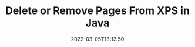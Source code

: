 ---
############################# Static ############################
layout: "auto-gen"
date: 2022-03-05T13:12:50
draft: false

############################# Head ############################
head_title: "Delete Pages from XPS File in Java"
head_description: "Remove or delete a single page or collection of pages from a XPS file in Java by reversing the pages order using document merger API."

############################# Header ############################
title: "Delete or Remove Pages From XPS in Java"
description: "Delete or Remove a single page or collection of specific pages from a XPS file using documents merger API for Java & J2SE applications."
bg_image: "https://cms.admin.containerize.com/templates/aspose/App_Themes/V3/images/bg/header1.png"
bg_overlay: false
button:
    enable: true
    icon: "fas fa-arrow-down"
    label: "Download Free Trial"
    link: "https://downloads.groupdocs.com/merger/java"

############################# SubMenu ############################
submenu:
    enable: true

    left:
        img_alt: "GroupDocs.Merger for Java"
        image: "https://cms.admin.containerize.com/templates/groupdocs/images/product-logos/90x90-noborder/groupdocs-merger-java.png"
        product: "GroupDocs.Merger"
        platform: "Java"

    middle:
        button:

            # button loop
            - link: "https://apireference.groupdocs.com/merger/java"
              text: "API Reference"

            # button loop
            - link: "https://github.com/groupdocs-merger"
              text: "Code Examples"

            # button loop
            - link: "https://products.groupdocs.app/merger/family"
              text: "Live Demos"

            # button loop
            - link: "https://purchase.groupdocs.com/pricing/merger/java"
              text: "Pricing"

    right:
        link_download: "https://downloads.groupdocs.com/merger"
        link_learn: "https://docs.groupdocs.com/merger/java"
        link_buy: "https://purchase.groupdocs.com"

############################# About ############################
about:
    enable: true
    title: "About GroupDocs.Merger for Java API"
    content: |
        [GroupDocs.Merger for Java](https://products.groupdocs.com/merger/java/) library offers a simple solution to safely merge & split between a wide range of document formats including PDF, Microsoft Office (Word, Excel, PowerPoint, OneNote), OpenDocument, HTML, images and many others within .NET applications. By adding just a few lines of the code, perform several document operations such as move, remove, rotate, swap, extract or change the orientation of pages within the documents. The documents merging API also supports previewing document pages as an image to analyse the document structure, formatting and content on the page.
        
        GroupDocs.Merger APIs are well supported on all major operating systems and Java versions including J2SE 7.0 (1.7), J2SE 8.0 (1.8) and Java 10.

############################# Steps ############################
steps:
    enable: true
    title_left: "Remove XPS File Pages in Java"
    content_left: |
        [GroupDocs.Merger](/merger/java/) makes it easy for Java developers to delete a single or a number of particular pages within a XPS file by implementing a few easy steps.

        *   Initialise **RemoveOptions**to specify page numbers to remove.
        *   Create new instance of **Merger**and pass source document path as a constructor parameter.
        *   Call **removePages** and pass **RemoveOptions** object
        *   Call **save** and pass desired file path to save resultant document.
        
    title_right: "System Requirements"
    content_right: |
        GroupDocs.Merger for Java APIs are supported on all major platforms and operating systems. Before executing the code below, please make sure that you have the following prerequisites installed on your system.

        *   Operating Systems: Microsoft Windows, Linux, MacOS
        *   Development Environments: NetBeans, IntelliJ IDEA, Eclipse
        *   Frameworks: Java 7 (1.7) and above
        *   Download the latest version of GroupDocs.Merger for Java from [Maven](https://repository.groupdocs.com/webapp/#/artifacts/browse/tree/General/repo/com/groupdocs/groupdocs-merger)
        
    code: |
        ```java
        // Remove XPS file pages using GroupDocs.Merger API
        String filePath = "input.xps";
        String filePathOut = "output.xps";

        // Initialise RemoveOptions class to specify page numbers to remove
        RemoveOptions removeOptions = new RemoveOptions(new int[] { 3, 5 });

        // Instantiate Merger with input XPS document
        Merger merger = new Merger("input.xps");

        // Call removePages method and pass RemoveOptions object to it
        merger.removePages(removeOptions);
            
        // Call Save method and pass desired file path to save the output document
        merger.save("output.xps");
        ```

############################# Demos ############################
demos:
    enable: true
    title: "Live Demos - Remove XPS Document Pages Online"
    content: |
        Remove pages within XPS files right now by visiting [GroupDocs.Merger Live Demos](https://products.groupdocs.app/splitter/remove-pages/xps) website.
        The live demo has the following benefits
        
############################# About Formats ############################
about_formats:
    enable: true
    format:
        # format loop
        - icon: "far fa-file-XPS"
          title: "About XPS File Format"
          content: |
            An XPS file represents page layout files that are based on XML Paper Specifications created by Microsoft. This format was developed by Microsoft as replacement of EMF file format and is similar to PDF file format, but uses XML in layout, appearance, and printing information of a document. It is, in fact, more justified to say that XPS is an attempt on PDF, but couldn't get enough popularity as owned by PDF for a number of reasons.

          link: "https://docs.fileformat.com/page-description-language/xps/"

############################# More Formats ############################
more_formats:
    enable: true
    title: "Removing Pages of Other Document Formats"
    content: |
        Java documents merger & split API for file formats and images. Delete pages from the popular file formats as stated below.
    format: 
        # format loop
        - name: "Remove DOC File Pages in Java"
          link: "https://products.groupdocs.com/merger/java/remove/doc/"
          description: "Microsoft Word Document"

        # format loop
        - name: "Remove DOCM File Pages in Java"
          link: "https://products.groupdocs.com/merger/java/remove/docm/"
          description: "Microsoft Word Macro-Enabled Document"

        # format loop
        - name: "Remove DOCX File Pages in Java"
          link: "https://products.groupdocs.com/merger/java/remove/docx/"
          description: "Microsoft Word Open XML Document"

        # format loop
        - name: "Remove DOT File Pages in Java"
          link: "https://products.groupdocs.com/merger/java/remove/dot/"
          description: "Microsoft Word Document Template"

        # format loop
        - name: "Remove DOTM File Pages in Java"
          link: "https://products.groupdocs.com/merger/java/remove/dotm/"
          description: "Microsoft Word Macro-Enabled Template"

        # format loop
        - name: "Remove DOTX File Pages in Java"
          link: "https://products.groupdocs.com/merger/java/remove/dotx/"
          description: "Word Open XML Document Template"

        # format loop
        - name: "Remove EPUB File Pages in Java"
          link: "https://products.groupdocs.com/merger/java/remove/epub/"
          description: "Digital E-Book File Format"

        # format loop
        - name: "Remove HTML File Pages in Java"
          link: "https://products.groupdocs.com/merger/java/remove/html/"
          description: "Hyper Text Markup Language"

        # format loop
        - name: "Remove MHT File Pages in Java"
          link: "https://products.groupdocs.com/merger/java/remove/mht/"
          description: "MIME Encapsulation of Aggregate HTML"

        # format loop
        - name: "Remove MHTML File Pages in Java"
          link: "https://products.groupdocs.com/merger/java/remove/mhtml/"
          description: "MIME Encapsulation of Aggregate HTML"

        # format loop
        - name: "Remove ODP File Pages in Java"
          link: "https://products.groupdocs.com/merger/java/remove/odp/"
          description: "OpenDocument Presentation File Format"

        # format loop
        - name: "Remove ODS File Pages in Java"
          link: "https://products.groupdocs.com/merger/java/remove/ods/"
          description: "Open Document Spreadsheet"

        # format loop
        - name: "Remove ODT File Pages in Java"
          link: "https://products.groupdocs.com/merger/java/remove/odt/"
          description: "Open Document Text"

        # format loop
        - name: "Remove OTP File Pages in Java"
          link: "https://products.groupdocs.com/merger/java/remove/otp/"
          description: "Origin Graph Template"

        # format loop
        - name: "Remove OTT File Pages in Java"
          link: "https://products.groupdocs.com/merger/java/remove/ott/"
          description: "Open Document Template"

        # format loop
        - name: "Remove PDF File Pages in Java"
          link: "https://products.groupdocs.com/merger/java/remove/pdf/"
          description: "Portable Document"

        # format loop
        - name: "Remove POTM File Pages in Java"
          link: "https://products.groupdocs.com/merger/java/remove/potm/"
          description: "Microsoft PowerPoint Template"

        # format loop
        - name: "Remove POTX File Pages in Java"
          link: "https://products.groupdocs.com/merger/java/remove/potx/"
          description: "Microsoft PowerPoint Open XML Template"

        # format loop
        - name: "Remove PPS File Pages in Java"
          link: "https://products.groupdocs.com/merger/java/remove/pps/"
          description: "Microsoft PowerPoint Slide Show"

        # format loop
        - name: "Remove PPSM File Pages in Java"
          link: "https://products.groupdocs.com/merger/java/remove/ppsm/"
          description: "Microsoft PowerPoint Slide Show"

        # format loop
        - name: "Remove PPSX File Pages in Java"
          link: "https://products.groupdocs.com/merger/java/remove/ppsx/"
          description: "PowerPoint Open XML Slide Show"

        # format loop
        - name: "Remove PPT File Pages in Java"
          link: "https://products.groupdocs.com/merger/java/remove/ppt/"
          description: "PowerPoint Presentation"

        # format loop
        - name: "Remove PPTM File Pages in Java"
          link: "https://products.groupdocs.com/merger/java/remove/pptm/"
          description: "Microsoft PowerPoint Presentation"

        # format loop
        - name: "Remove PPTX File Pages in Java"
          link: "https://products.groupdocs.com/merger/java/remove/pptx/"
          description: "PowerPoint Open XML Presentation"

        # format loop
        - name: "Remove PS File Pages in Java"
          link: "https://products.groupdocs.com/merger/java/remove/ps/"
          description: "PostScript (PS)"

        # format loop
        - name: "Remove RTF File Pages in Java"
          link: "https://products.groupdocs.com/merger/java/remove/rtf/"
          description: "Rich Text File Format"

        # format loop
        - name: "Remove TEX File Pages in Java"
          link: "https://products.groupdocs.com/merger/java/remove/tex/"
          description: "LaTeX Source Document"

        # format loop
        - name: "Remove VDX File Pages in Java"
          link: "https://products.groupdocs.com/merger/java/remove/vdx/"
          description: "Microsoft Visio XML Drawing File Format"

        # format loop
        - name: "Remove VSDM File Pages in Java"
          link: "https://products.groupdocs.com/merger/java/remove/vsdm/"
          description: "Visio Macro-Enabled Drawing"

        # format loop
        - name: "Remove VSDX File Pages in Java"
          link: "https://products.groupdocs.com/merger/java/remove/vsdx/"
          description: "Microsoft Visio File Format"

        # format loop
        - name: "Remove VSSM File Pages in Java"
          link: "https://products.groupdocs.com/merger/java/remove/vssm/"
          description: "Microsoft Visio Macro Enabled File Format"

        # format loop
        - name: "Remove VSSX File Pages in Java"
          link: "https://products.groupdocs.com/merger/java/remove/vssx/"
          description: "Visio Stencil File Format"

        # format loop
        - name: "Remove VSTM File Pages in Java"
          link: "https://products.groupdocs.com/merger/java/remove/vstm/"
          description: "Visio Macro-Enabled Drawing Template"

        # format loop
        - name: "Remove VSTX File Pages in Java"
          link: "https://products.groupdocs.com/merger/java/remove/vstx/"
          description: "Microsoft Visio File Format"

        # format loop
        - name: "Remove VSX File Pages in Java"
          link: "https://products.groupdocs.com/merger/java/remove/vsx/"
          description: "Vector Scalar Extension"

        # format loop
        - name: "Remove VTX File Pages in Java"
          link: "https://products.groupdocs.com/merger/java/remove/vtx/"
          description: "Microsoft Visio Drawing Template"

        # format loop
        - name: "Remove XLAM File Pages in Java"
          link: "https://products.groupdocs.com/merger/java/remove/xlam/"
          description: "Microsoft Excel Macro-Enabled Add-In"

        # format loop
        - name: "Remove XLS File Pages in Java"
          link: "https://products.groupdocs.com/merger/java/remove/xls/"
          description: "Microsoft Excel Binary File Format"

        # format loop
        - name: "Remove XLSB File Pages in Java"
          link: "https://products.groupdocs.com/merger/java/remove/xlsb/"
          description: "Microsoft Excel Binary Spreadsheet File"

        # format loop
        - name: "Remove XLSM File Pages in Java"
          link: "https://products.groupdocs.com/merger/java/remove/xlsm/"
          description: "Microsoft Excel Macro-Enabled Spreadsheet"

        # format loop
        - name: "Remove XLSX File Pages in Java"
          link: "https://products.groupdocs.com/merger/java/remove/xlsx/"
          description: "Microsoft Excel Open XML Spreadsheet"

        # format loop
        - name: "Remove XLT File Pages in Java"
          link: "https://products.groupdocs.com/merger/java/remove/xlt/"
          description: "Microsoft Excel Template"

        # format loop
        - name: "Remove XLTM File Pages in Java"
          link: "https://products.groupdocs.com/merger/java/remove/xltm/"
          description: "Microsoft Excel Macro-Enabled Template"

        # format loop
        - name: "Remove XLTX File Pages in Java"
          link: "https://products.groupdocs.com/merger/java/remove/xltx/"
          description: "Microsoft Excel Open XML Template"



############################# Back to top ###############################
back_to_top:
    enable: true
---
